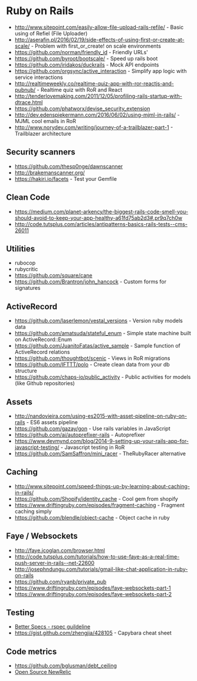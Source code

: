 # Ruby on Rails

* http://www.sitepoint.com/easily-allow-file-upload-rails-refile/ - Basic using of Refiel (File Uploader)
* http://aserafin.pl/2016/02/19/side-effects-of-using-first-or-create-at-scale/ - Problem with first_or_create! on scale environments
* https://github.com/norman/friendly_id - Friendly URLs'
* https://github.com/byroot/bootscale/ - Speed up rails boot
* https://github.com/iridakos/duckrails - Mock API endpoints
* https://github.com/orgsync/active_interaction - Simplify app logic with service interactions
* http://realtimeweekly.co/realtime-quiz-app-with-ror-reactjs-and-pubnub/ - Realtime quiz with RoR and React
* http://tenderlovemaking.com/2011/12/05/profiling-rails-startup-with-dtrace.html
* https://github.com/phatworx/devise_security_extension
* http://dev.edenspiekermann.com/2016/06/02/using-mjml-in-rails/ - MJML cool emails in RoR
* http://www.norydev.com/writing/journey-of-a-trailblazer-part-1 - Trailblazer architecture

## Security scanners

* https://github.com/thesp0nge/dawnscanner
* http://brakemanscanner.org/
* https://hakiri.io/facets - Test your Gemfile

## Clean Code

* https://medium.com/planet-arkency/the-biggest-rails-code-smell-you-should-avoid-to-keep-your-app-healthy-a61fd75ab2d3#.pr9q7ch0w
* http://code.tutsplus.com/articles/antipatterns-basics-rails-tests--cms-26011

## Utilities

* rubocop
* rubycritic
* https://github.com/square/cane
* https://github.com/Brantron/john_hancock - Custom forms for signatures

## ActiveRecord

* https://github.com/laserlemon/vestal_versions - Version ruby models data
* https://github.com/amatsuda/stateful_enum - Simple state machine built on ActiveRecord::Enum
* https://github.com/JuanitoFatas/active_sample - Sample function of ActiveRecord relations
* https://github.com/thoughtbot/scenic - Views in RoR migrations
* https://github.com/IFTTT/polo - Create clean data from your db structure
* https://github.com/chaps-io/public_activity - Public activities for models (like Github repositories)

## Assets

* http://nandovieira.com/using-es2015-with-asset-pipeline-on-ruby-on-rails - ES6 assets pipeline
* https://github.com/gazay/gon - Use rails variables in JavaScript
* https://github.com/ai/autoprefixer-rails - Autoprefixer
* https://www.devmynd.com/blog/2014-9-setting-up-your-rails-app-for-javascript-testing/ - Javascript testing in RoR
* https://github.com/SamSaffron/mini_racer - TheRubyRacer alternative

## Caching

* http://www.sitepoint.com/speed-things-up-by-learning-about-caching-in-rails/
* https://github.com/Shopify/identity_cache - Cool gem from shopify
* https://www.driftingruby.com/episodes/fragment-caching - Fragment caching simply
* https://github.com/blendle/object-cache - Object cache in ruby

## Faye / Websockets

* http://faye.jcoglan.com/browser.html
* http://code.tutsplus.com/tutorials/how-to-use-faye-as-a-real-time-push-server-in-rails--net-22600
* http://josephndungu.com/tutorials/gmail-like-chat-application-in-ruby-on-rails
* https://github.com/ryanb/private_pub
* https://www.driftingruby.com/episodes/faye-websockets-part-1
* https://www.driftingruby.com/episodes/faye-websockets-part-2

## Testing

* [Better Specs - rspec guildeline](http://betterspecs.org/#subject)
* https://gist.github.com/zhengjia/428105 - Capybara cheat sheet

## Code metrics

* https://github.com/bglusman/debt_ceiling
* [Open Source NewRelic](https://github.com/randy-girard/app_perf)
